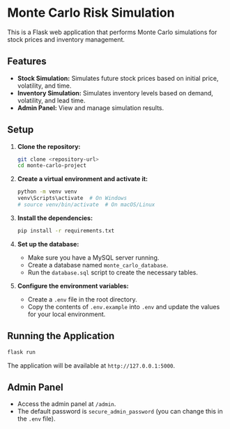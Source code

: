 # Monte Carlo Risk Simulation

This is a Flask web application that performs Monte Carlo simulations for stock prices and inventory management.

## Features

- **Stock Simulation:** Simulates future stock prices based on initial price, volatility, and time.
- **Inventory Simulation:** Simulates inventory levels based on demand, volatility, and lead time.
- **Admin Panel:** View and manage simulation results.

## Setup

1. **Clone the repository:**
   ```bash
   git clone <repository-url>
   cd monte-carlo-project
   ```

2. **Create a virtual environment and activate it:**
   ```bash
   python -m venv venv
   venv\Scripts\activate  # On Windows
   # source venv/bin/activate  # On macOS/Linux
   ```

3. **Install the dependencies:**
   ```bash
   pip install -r requirements.txt
   ```

4. **Set up the database:**
   - Make sure you have a MySQL server running.
   - Create a database named `monte_carlo_database`.
   - Run the `database.sql` script to create the necessary tables.

5. **Configure the environment variables:**
   - Create a `.env` file in the root directory.
   - Copy the contents of `.env.example` into `.env` and update the values for your local environment.

## Running the Application

```bash
flask run
```

The application will be available at `http://127.0.0.1:5000`.

## Admin Panel

- Access the admin panel at `/admin`.
- The default password is `secure_admin_password` (you can change this in the `.env` file).
